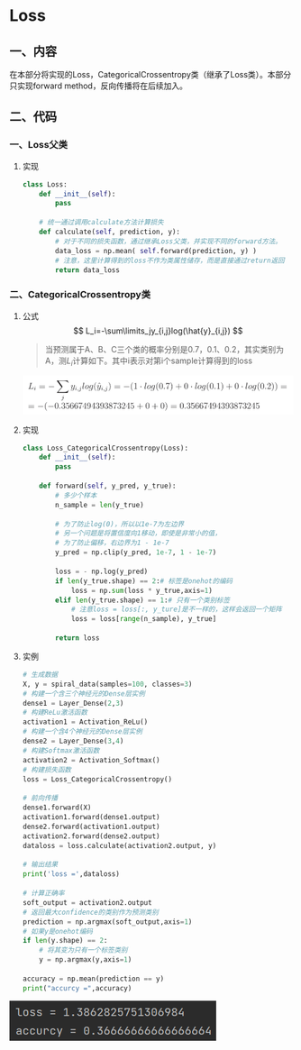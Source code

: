 # Loss

## 一、内容

在本部分将实现的Loss，CategoricalCrossentropy类（继承了Loss类）。本部分只实现forward method，反向传播将在后续加入。

## 二、代码

### 一、Loss父类

  1. 实现

     ```python
     class Loss:
         def __init__(self):
             pass
     
         # 统一通过调用calculate方法计算损失
         def calculate(self, prediction, y):
             # 对于不同的损失函数，通过继承Loss父类，并实现不同的forward方法。
             data_loss = np.mean( self.forward(prediction, y) )
             # 注意，这里计算得到的loss不作为类属性储存，而是直接通过return返回
             return data_loss
     ```

### 二、CategoricalCrossentropy类

  1. 公式
     $$
     L_i=-\sum\limits_jy_{i,j}log(\hat{y}_{i,j})
     $$

     > 当预测属于A、B、C三个类的概率分别是0.7，0.1、0.2，其实类别为A，测$L_i$计算如下。其中i表示对第i个sample计算得到的loss

     ![](https://raw.githubusercontent.com/HX-1234/NoteImage/main/202308072055997.png)

  2. 实现

     ```python
     class Loss_CategoricalCrossentropy(Loss):
         def __init__(self):
             pass
     
         def forward(self, y_pred, y_true):
             # 多少个样本
             n_sample = len(y_true)
     
             # 为了防止log(0)，所以以1e-7为左边界
             # 另一个问题是将置信度向1移动，即使是非常小的值，
             # 为了防止偏移，右边界为1 - 1e-7
             y_pred = np.clip(y_pred, 1e-7, 1 - 1e-7)
     
             loss = - np.log(y_pred)
             if len(y_true.shape) == 2:# 标签是onehot的编码
                 loss = np.sum(loss * y_true,axis=1)
             elif len(y_true.shape) == 1:# 只有一个类别标签
                 # 注意loss = loss[:, y_ture]是不一样的，这样会返回一个矩阵
                 loss = loss[range(n_sample), y_true]
     
             return loss
     ```

  3. 实例

     ```python
     # 生成数据
     X, y = spiral_data(samples=100, classes=3)
     # 构建一个含三个神经元的Dense层实例
     dense1 = Layer_Dense(2,3)
     # 构建ReLu激活函数
     activation1 = Activation_ReLu()
     # 构建一个含4个神经元的Dense层实例
     dense2 = Layer_Dense(3,4)
     # 构建Softmax激活函数
     activation2 = Activation_Softmax()
     # 构建损失函数
     loss = Loss_CategoricalCrossentropy()
     
     # 前向传播
     dense1.forward(X)
     activation1.forward(dense1.output)
     dense2.forward(activation1.output)
     activation2.forward(dense2.output)
     dataloss = loss.calculate(activation2.output, y)
     
     # 输出结果
     print('loss =',dataloss)
     
     # 计算正确率
     soft_output = activation2.output
     # 返回最大confidence的类别作为预测类别
     prediction = np.argmax(soft_output,axis=1)
     # 如果y是onehot编码
     if len(y.shape) == 2:
         # 将其变为只有一个标签类别
         y = np.argmax(y,axis=1)
     
     accuracy = np.mean(prediction == y)
     print("accurcy =",accuracy)
     ```

![image-20230807220820346](https://raw.githubusercontent.com/HX-1234/NoteImage/main/202308072208379.png)

